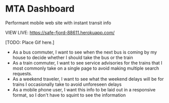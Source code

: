# MTA Dashboard

Performant mobile web site with instant transit info

VIEW LIVE: https://safe-fjord-88611.herokuapp.com/

[TODO: Place Gif here.]

- As a bus commuter, I want to see when the next bus is coming by my house to decide whether I should take the bus or the train
- As a train commuter, I want to see service advisories for the trains that I most commonly take on a single page to avoid making multiple search requests.
- As a weekend traveler, I want to see what the weekend delays will be for trains I occasionally take to avoid unforeseen delays
- As a mobile phone user, I want this info to be laid out in a responsive format, so I don't have to squint to see the information
